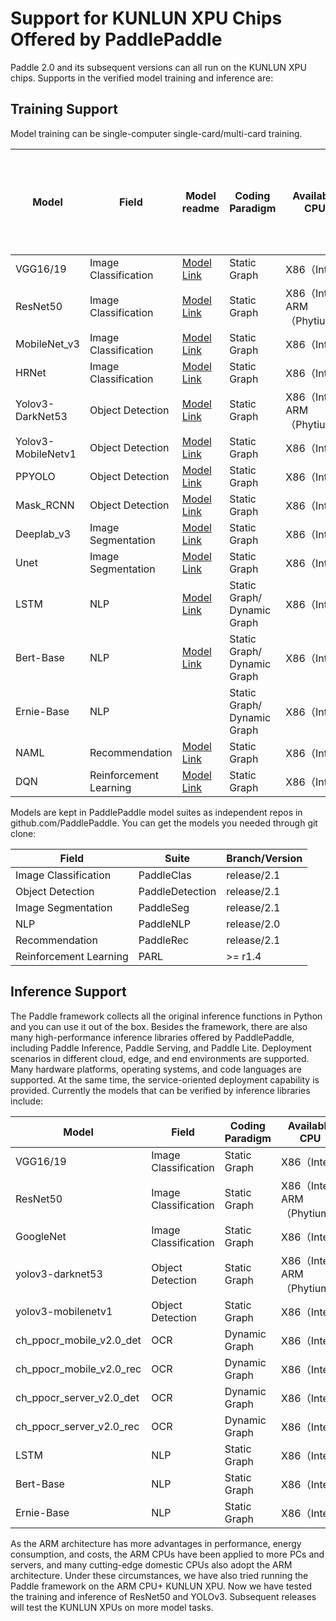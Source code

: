 # Support for KUNLUN XPU Chips Offered by PaddlePaddle

Paddle 2.0 and its subsequent versions can all run on the KUNLUN XPU chips. Supports in the verified model training and inference are: 

## Training Support

Model training can be single-computer single-card/multi-card training. 

| Model               | Field     | Model readme                                                   | Coding Paradigm      | Available CPU           | Whether the single-computer multi-card training is supported   |
| ------------------ | -------- | ------------------------------------------------------------ | ------------- | ----------------------- | -------------- |
| VGG16/19           | Image Classification | [Model Link](https://github.com/PaddlePaddle/PaddleClas/blob/release/2.1/docs/zh_CN/extension/train_on_xpu.md) | Static Graph        | X86（Intel）            | Supported           |
| ResNet50           | Image Classification | [Model Link](https://github.com/PaddlePaddle/PaddleClas/blob/release/2.1/docs/zh_CN/extension/train_on_xpu.md) | Static Graph        | X86（Intel）ARM（Phytium） | Supported           |
| MobileNet_v3       | Image Classification | [Model Link](https://github.com/PaddlePaddle/PaddleClas/blob/release/2.1/docs/zh_CN/extension/train_on_xpu.md) | Static Graph        | X86（Intel）            | Supported           |
| HRNet              | Image Classification | [Model Link](https://github.com/PaddlePaddle/PaddleClas/blob/release/2.1/docs/zh_CN/extension/train_on_xpu.md) | Static Graph        | X86（Intel）            | Supported           |
| Yolov3-DarkNet53   | Object Detection | [Model Link](https://github.com/PaddlePaddle/PaddleDetection/blob/release/2.1/docs/tutorials/train_on_kunlun.md) | Static Graph        | X86（Intel）ARM（Phytium） | Supported           |
| Yolov3-MobileNetv1 | Object Detection | [Model Link](https://github.com/PaddlePaddle/PaddleDetection/blob/release/2.1/docs/tutorials/train_on_kunlun.md) | Static Graph        | X86（Intel）            | Supported           |
| PPYOLO             | Object Detection | [Model Link](https://github.com/PaddlePaddle/PaddleDetection/blob/release/2.1/docs/tutorials/train_on_kunlun.md) | Static Graph        | X86（Intel）            | Supported           |
| Mask_RCNN          | Object Detection | [Model Link](https://github.com/PaddlePaddle/PaddleDetection/blob/release/2.1/docs/tutorials/train_on_kunlun.md) | Static Graph        | X86（Intel）            | Supported           |
| Deeplab_v3         | Image Segmentation | [Model Link](https://github.com/PaddlePaddle/PaddleSeg/blob/release/2.1/legacy/docs/train_on_xpu.md) | Static Graph        | X86（Intel）            | Supported           |
| Unet               | Image Segmentation | [Model Link](https://github.com/PaddlePaddle/PaddleSeg/blob/release/2.1/legacy/docs/train_on_xpu.md) | Static Graph        | X86（Intel）            | Supported           |
| LSTM               | NLP      | [Model Link](https://github.com/PaddlePaddle/PaddleNLP/tree/release/2.0/examples/text_classification/rnn) | Static Graph/ Dynamic Graph | X86（Intel）            | Supported           |
| Bert-Base          | NLP      | [Model Link](https://github.com/PaddlePaddle/PaddleNLP/blob/release/2.0/examples/language_model/bert/README.md) | Static Graph/ Dynamic Graph | X86（Intel）            | Supported (Static Graph) |
| Ernie-Base         | NLP      |                                                              | Static Graph/ Dynamic Graph | X86（Intel）            | Supported (Static Graph) |
| NAML               | Recommendation     | [Model Link](https://github.com/PaddlePaddle/PaddleRec/blob/release/2.1.0/models/rank/naml/train_on_kunlun.md) | Static Graph        | X86（Intel）            | Supported           |
| DQN                | Reinforcement Learning  | [Model Link](https://github.com/PaddlePaddle/PARL/blob/r1.4.3/examples/DQN/train_on_xpu.md) | Static Graph       | X86（Intel）            | Supported           |

Models are kept in PaddlePaddle model suites as independent repos in github.com/PaddlePaddle. You can get the models you needed through git clone:

| Field     | Suite        | Branch/Version   |
| -------- | --------------- | ----------- |
| Image Classification | PaddleClas      | release/2.1 |
| Object Detection | PaddleDetection | release/2.1 |
| Image Segmentation | PaddleSeg       | release/2.1 |
| NLP      | PaddleNLP       | release/2.0 |
| Recommendation     | PaddleRec       | release/2.1 |
| Reinforcement Learning | PARL            | >= r1.4     |



## Inference Support

The Paddle framework collects all the original inference functions in Python and you can use it out of the box. 
Besides the framework, there are also many high-performance inference libraries offered by PaddlePaddle, including Paddle Inference, Paddle Serving, and Paddle Lite. Deployment scenarios in different cloud, edge, and end environments are supported. Many hardware platforms, operating systems, and code languages are supported. At the same time, the service-oriented deployment capability is provided. Currently the models that can be verified by inference libraries include: 

| Model                     | Field     | Coding Paradigm | Available CPU           |
| ------------------------ | -------- | -------- | ----------------------- |
| VGG16/19                 | Image Classification | Static Graph   | X86（Intel）            |
| ResNet50                 | Image Classification | Static Graph   | X86（Intel）ARM（Phytium） |
| GoogleNet                | Image Classification | Static Graph   | X86（Intel）            |
| yolov3-darknet53         | Object Detection | Static Graph   | X86（Intel）ARM（Phytium） |
| yolov3-mobilenetv1       | Object Detection | Static Graph   | X86（Intel）            |
| ch_ppocr_mobile_v2.0_det | OCR      | Dynamic Graph   | X86（Intel）            |
| ch_ppocr_mobile_v2.0_rec | OCR      | Dynamic Graph   | X86（Intel）            |
| ch_ppocr_server_v2.0_det | OCR      | Dynamic Graph   | X86（Intel）            |
| ch_ppocr_server_v2.0_rec | OCR      | Dynamic Graph   | X86（Intel）            |
| LSTM                     | NLP      | Static Graph   | X86（Intel）            |
| Bert-Base                | NLP      | Static Graph   | X86（Intel）            |
| Ernie-Base               | NLP      | Static Graph   | X86（Intel）            |


As the ARM architecture has more advantages in performance, energy consumption, and costs, the ARM CPUs have been applied to more PCs and servers, and many cutting-edge domestic CPUs also adopt the ARM architecture. Under these circumstances, we have also tried running the Paddle framework on the ARM CPU+ KUNLUN XPU. Now we have tested the training and inference of ResNet50 and YOLOv3. Subsequent releases will test the KUNLUN XPUs on more model tasks. 

